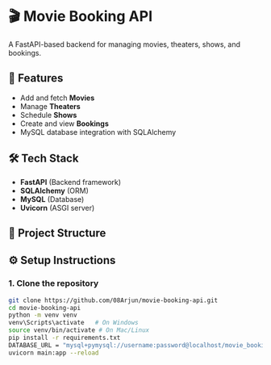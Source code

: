 # 🎬 Movie Booking API

A FastAPI-based backend for managing movies, theaters, shows, and bookings.

## 🚀 Features
- Add and fetch **Movies**
- Manage **Theaters**
- Schedule **Shows**
- Create and view **Bookings**
- MySQL database integration with SQLAlchemy

## 🛠️ Tech Stack
- **FastAPI** (Backend framework)
- **SQLAlchemy** (ORM)
- **MySQL** (Database)
- **Uvicorn** (ASGI server)

## 📂 Project Structure

## ⚙️ Setup Instructions

### 1. Clone the repository
```bash
git clone https://github.com/08Arjun/movie-booking-api.git
cd movie-booking-api
python -m venv venv
venv\Scripts\activate   # On Windows
source venv/bin/activate # On Mac/Linux
pip install -r requirements.txt
DATABASE_URL = "mysql+pymysql://username:password@localhost/movie_booking"
uvicorn main:app --reload

